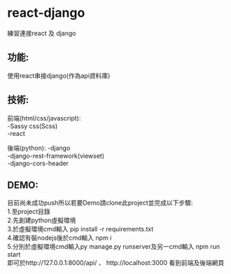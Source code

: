 # react-django

練習連接react 及 django

## 功能:
使用react串接django(作為api資料庫)


## 技術:

前端(html/css/javascript): </br>
-Sassy css(Scss) </br>
-react

後端(python):
-django </br>
-django-rest-framework(viewset) </br>
-django-cors-header


## DEMO: </br>
目前尚未成功push所以若要Demo請clone此project並完成以下步驟: </br>
1.至project目錄 </br>
2.先創建python虛擬環境 </br>
3.於虛擬環境cmd輸入 pip install -r requirements.txt </br>
4.確認有裝nodejs後於cmd輸入 npm i </br>
5.分別於虛擬環境cmd輸入py manage.py runserver及另一cmd輸入 npm run start </br>
即可於http://127.0.0.1:8000/api/ 、 http://localhost:3000  看到前端及後端網頁



